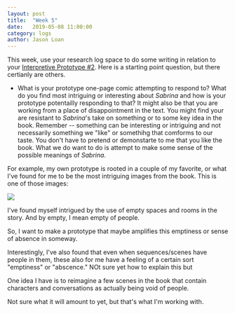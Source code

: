 ```yaml
---
layout: post
title:  "Week 5" 
date:   2019-05-08 11:00:00
category: logs
author: Jason Loan 
---
```


This week, use your research log space to do some writing in relation to your [Interpretive Prototype #2](https://jloan.github.io/e107v2/prototypes/2019/05/06/one-page-sabrina/). Here is a starting point question, but there certianly are others.

* What is your prototype one-page comic attempting to respond to? What do you find most intriguing or interesting about *Sabrina* and how is your prototype potentailly responding to that? It might also be that you are working from a place of disappointment in the text. You might find your are resistant to *Sabrina*'s take on something or to some key idea in the book. Remember -- something can be interesting or intriguing and not necessarily something we "like" or somethihg that comforms to our taste. You don't have to pretend or demonstarte to me that you like the book. What we do want to do is attempt to make some sense of the possible meanings of *Sabrina*.

For example, my own prototype is rooted in a couple of my favorite, or what I've found for me to be the most intriguing images from the book. This is one of those images:

![](https://www.drawnandquarterly.com/sites/default/files/styles/press-full/public/images/press/2018/sabrina.interior28.jpg?itok=5qtjbZss) 

I've found myself intrigued by the use of empty spaces and rooms in the story. And by empty, I mean empty of people.

So, I want to make a prototype that maybe amplifies this emptiness or sense of absence in someway. 

Interestingly, I've also found that even when sequences/scenes have people in them, these also for me have a feeling of a certain sort "emptiness" or "abscence." NOt sure yet how to explain this but 

One idea I have is to reimagine a few scenes in the book that contain characters and conversations as actually being void of people. 

Not sure what it will amount to yet, but that's what I'm working with.


